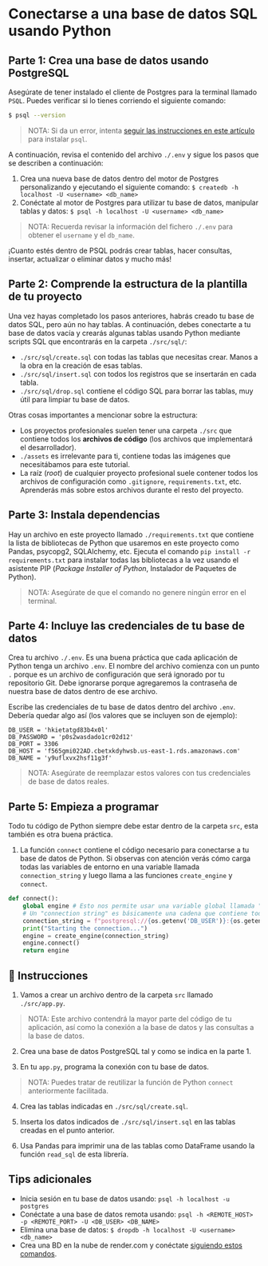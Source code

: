 # Conectarse a una base de datos SQL usando Python

## Parte 1: Crea una base de datos usando PostgreSQL

Asegúrate de tener instalado el cliente de Postgres para la terminal llamado `PSQL`. Puedes verificar si lo tienes corriendo el siguiente comando:

```bash
$ psql --version
```

> NOTA: Si da un error, intenta [seguir las instrucciones en este artículo](https://www.timescale.com/blog/how-to-install-psql-on-mac-ubuntu-debian-windows/) para instalar `psql`.

A continuación, revisa el contenido del archivo `./.env` y sigue los pasos que se describen a continuación:

1. Crea una nueva base de datos dentro del motor de Postgres personalizando y ejecutando el siguiente comando: `$ createdb -h localhost -U <username> <db_name>`
2. Conéctate al motor de Postgres para utilizar tu base de datos, manipular tablas y datos:  `$ psql -h localhost -U <username> <db_name>`

> NOTA: Recuerda revisar la información del fichero `./.env` para obtener el `username` y el `db_name`.

¡Cuanto estés dentro de PSQL podrás crear tablas, hacer consultas, insertar, actualizar o eliminar datos y mucho más!

## Parte 2: Comprende la estructura de la plantilla de tu proyecto

Una vez hayas completado los pasos anteriores, habrás creado tu base de datos SQL, pero aún no hay tablas. A continuación, debes conectarte a tu base de datos vacía y crearás algunas tablas usando Python mediante scripts SQL que encontrarás en la carpeta `./src/sql/`:

- `./src/sql/create.sql` con todas las tablas que necesitas crear. Manos a la obra en la creación de esas tablas.
- `./src/sql/insert.sql` con todos los registros que se insertarán en cada tabla.
- `./src/sql/drop.sql` contiene el código SQL para borrar las tablas, muy útil para limpiar tu base de datos.

Otras cosas importantes a mencionar sobre la estructura:

- Los proyectos profesionales suelen tener una carpeta `./src` que contiene todos los **archivos de código** (los archivos que implementará el desarrollador).
- `./assets` es irrelevante para ti, contiene todas las imágenes que necesitábamos para este tutorial.
- La raíz (*root*) de cualquier proyecto profesional suele contener todos los archivos de configuración como `.gitignore`, `requirements.txt`, etc. Aprenderás más sobre estos archivos durante el resto del proyecto.

## Parte 3: Instala dependencias

Hay un archivo en este proyecto llamado `./requirements.txt` que contiene la lista de bibliotecas de Python que usaremos en este proyecto como Pandas, psycopg2, SQLAlchemy, etc. Ejecuta el comando `pip install -r requirements.txt` para instalar todas las bibliotecas a la vez usando el asistente PIP (*Package Installer of Python*, Instalador de Paquetes de Python).

> NOTA: Asegúrate de que el comando no genere ningún error en el terminal.

## Parte 4: Incluye las credenciales de tu base de datos

Crea tu archivo `./.env`. Es una buena práctica que cada aplicación de Python tenga un archivo `.env`. El nombre del archivo comienza con un punto `.` porque es un archivo de configuración que será ignorado por tu repositorio Git. Debe ignorarse porque agregaremos la contraseña de nuestra base de datos dentro de ese archivo.

Escribe las credenciales de tu base de datos dentro del archivo `.env`. Debería quedar algo así (los valores que se incluyen son de ejemplo):

```text
DB_USER = 'hkietatgd83b4x0l'
DB_PASSWORD = 'p0s2wasdado1cr02d12'
DB_PORT = 3306
DB_HOST = 'f565gmi022AD.cbetxkdyhwsb.us-east-1.rds.amazonaws.com'
DB_NAME = 'y9uflxvx2hsf11g3f'
```

> NOTA: Asegúrate de reemplazar estos valores con tus credenciales de base de datos reales.

## Parte 5: Empieza a programar

Todo tu código de Python siempre debe estar dentro de la carpeta `src`, esta también es otra buena práctica.

1. La función `connect` contiene el código necesario para conectarse a tu base de datos de Python. Si observas con atención verás cómo carga todas las variables de entorno en una variable llamada `connection_string` y luego llama a las funciones `create_engine` y `connect`.

```py
def connect():
    global engine # Esto nos permite usar una variable global llamada "engine"
    # Un "connection string" es básicamente una cadena que contiene todas las credenciales de la base de datos juntas
    connection_string = f"postgresql://{os.getenv('DB_USER')}:{os.getenv('DB_PASSWORD')}@{os.getenv('DB_HOST')}/{os.getenv('DB_NAME')}?autocommit=true"
    print("Starting the connection...")
    engine = create_engine(connection_string)
    engine.connect()
    return engine
```

## 📝 Instrucciones

1. Vamos a crear un archivo dentro de la carpeta `src` llamado `./src/app.py`.

> NOTA: Este archivo contendrá la mayor parte del código de tu aplicación, así como la conexión a la base de datos y las consultas a la base de datos.

2. Crea una base de datos PostgreSQL tal y como se indica en la parte 1.

3. En tu `app.py`, programa la conexión con tu base de datos.

> NOTA: Puedes tratar de reutilizar la función de Python `connect` anteriormente facilitada.

4. Crea las tablas indicadas en `./src/sql/create.sql`.

5. Inserta los datos indicados de `./src/sql/insert.sql` en las tablas creadas en el punto anterior.

6. Usa Pandas para imprimir una de las tablas como DataFrame usando la función `read_sql` de esta librería.

## Tips adicionales

- Inicia sesión en tu base de datos usando: `psql -h localhost -u postgres`
- Conéctate a una base de datos remota usando: `psql -h <REMOTE_HOST> -p <REMOTE_PORT> -U <DB_USER> <DB_NAME>`
- Elimina una base de datos: `$ dropdb -h localhost -U <username> <db_name>`
- Crea una BD en la nube de render.com y conéctate [siguiendo estos comandos](https://render.com/docs/databases#connecting-from-outside-render).

